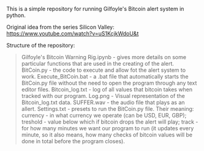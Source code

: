 This is a simple repository for running Gilfoyle's Bitcoin alert system in python.

Original idea from the series Silicon Valley: https://www.youtube.com/watch?v=uS1KcjkWdoU&t

Structure of the repository:
> Gilfoyle's Bitcoin Warning Rig.ipynb - gives more details on some particular functions that are used in the creating of the alert.
> BitCoin.py - the code to execute and allow fot the alert system to work.
> Execute_BitCoin.bat - a .bat file that automatically starts the BitCoin.py file without the need to open the program through any text editor files.
> Bitcoin_log.txt - log of all values that bitcoin takes when tracked with our program.
> Log.png - Visual representation of the Bitcoin_log.txt data.
> SUFFER.wav - the audio file that plays as an allert.
> Settings.txt - presets to run the BitCoin.py file. Their meaning: currency - in what currency we operate (can be USD, EUR, GBP); treshold - value below which if bitcoin drops the alert will play; track - for how many minutes we want our program to run (it updates every minute, so it also means, how many checks of bitcoin values will be done in total before the program closes).

